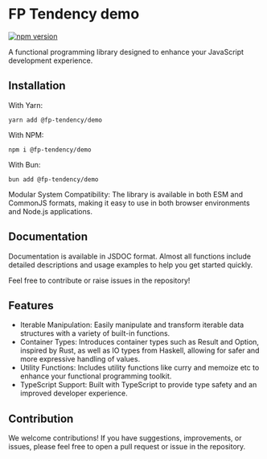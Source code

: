 # FP Tendency demo

[![npm version](https://badge.fury.io/js/@fp-tendency%2Fdemo.svg)](https://badge.fury.io/js/@fp-tendency%2Fdemo)

A functional programming library designed to enhance your JavaScript development experience.

## Installation

With Yarn:

```shell
yarn add @fp-tendency/demo
```

With NPM:

```shell
npm i @fp-tendency/demo
```

With Bun:

```shell
bun add @fp-tendency/demo
```

Modular System Compatibility: The library is available in both ESM and CommonJS formats, making it easy to use in both
browser environments and Node.js applications.

## Documentation

Documentation is available in JSDOC format. Almost all functions include detailed descriptions and usage examples to
help you get started quickly.

Feel free to contribute or raise issues in the repository!

## Features

- Iterable Manipulation: Easily manipulate and transform iterable data structures with a variety of built-in functions.
- Container Types: Introduces container types such as Result and Option, inspired by Rust, as well as IO types from
  Haskell, allowing for safer and more expressive handling of values.
- Utility Functions: Includes utility functions like curry and memoize etc to enhance your functional
  programming toolkit.
- TypeScript Support: Built with TypeScript to provide type safety and an improved developer experience.

## Contribution

We welcome contributions! If you have suggestions, improvements, or issues, please feel free to open a pull request or
issue in the repository.
